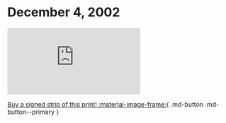 # December 4, 2002

![](https://www.achewood.com/comic.php?date=12042002)

[Buy a signed strip of this print! :material-image-frame:](https://achewood-holiday-pop-up.myshopify.com/products/strip#12042002){ .md-button .md-button--primary }
